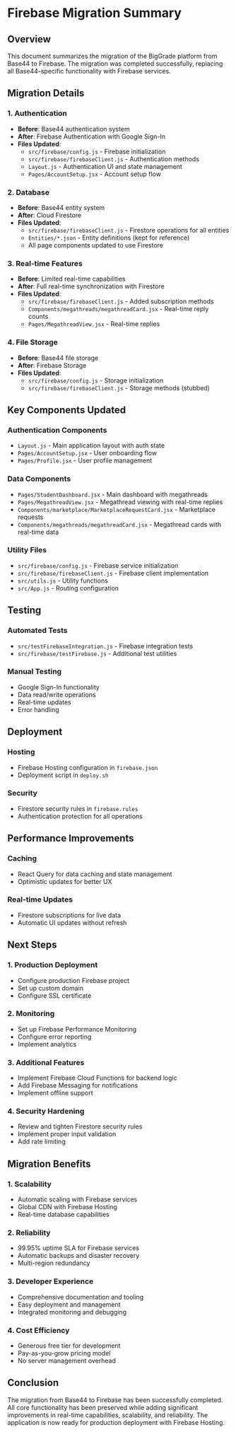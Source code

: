 # Firebase Migration Summary

## Overview

This document summarizes the migration of the BigGrade platform from Base44 to Firebase. The migration was completed successfully, replacing all Base44-specific functionality with Firebase services.

## Migration Details

### 1. Authentication
- **Before**: Base44 authentication system
- **After**: Firebase Authentication with Google Sign-In
- **Files Updated**: 
  - `src/firebase/config.js` - Firebase initialization
  - `src/firebase/firebaseClient.js` - Authentication methods
  - `Layout.js` - Authentication UI and state management
  - `Pages/AccountSetup.jsx` - Account setup flow

### 2. Database
- **Before**: Base44 entity system
- **After**: Cloud Firestore
- **Files Updated**:
  - `src/firebase/firebaseClient.js` - Firestore operations for all entities
  - `Entities/*.json` - Entity definitions (kept for reference)
  - All page components updated to use Firestore

### 3. Real-time Features
- **Before**: Limited real-time capabilities
- **After**: Full real-time synchronization with Firestore
- **Files Updated**:
  - `src/firebase/firebaseClient.js` - Added subscription methods
  - `Components/megathreads/megathreadCard.jsx` - Real-time reply counts
  - `Pages/MegathreadView.jsx` - Real-time replies

### 4. File Storage
- **Before**: Base44 file storage
- **After**: Firebase Storage
- **Files Updated**:
  - `src/firebase/config.js` - Storage initialization
  - `src/firebase/firebaseClient.js` - Storage methods (stubbed)

## Key Components Updated

### Authentication Components
- `Layout.js` - Main application layout with auth state
- `Pages/AccountSetup.jsx` - User onboarding flow
- `Pages/Profile.jsx` - User profile management

### Data Components
- `Pages/StudentDashboard.jsx` - Main dashboard with megathreads
- `Pages/MegathreadView.jsx` - Megathread viewing with real-time replies
- `Components/marketplace/MarketplaceRequestCard.jsx` - Marketplace requests
- `Components/megathreads/megathreadCard.jsx` - Megathread cards with real-time data

### Utility Files
- `src/firebase/config.js` - Firebase service initialization
- `src/firebase/firebaseClient.js` - Firebase client implementation
- `src/utils.js` - Utility functions
- `src/App.js` - Routing configuration

## Testing

### Automated Tests
- `src/testFirebaseIntegration.js` - Firebase integration tests
- `src/firebase/testFirebase.js` - Additional test utilities

### Manual Testing
- Google Sign-In functionality
- Data read/write operations
- Real-time updates
- Error handling

## Deployment

### Hosting
- Firebase Hosting configuration in `firebase.json`
- Deployment script in `deploy.sh`

### Security
- Firestore security rules in `firebase.rules`
- Authentication protection for all operations

## Performance Improvements

### Caching
- React Query for data caching and state management
- Optimistic updates for better UX

### Real-time Updates
- Firestore subscriptions for live data
- Automatic UI updates without refresh

## Next Steps

### 1. Production Deployment
- Configure production Firebase project
- Set up custom domain
- Configure SSL certificate

### 2. Monitoring
- Set up Firebase Performance Monitoring
- Configure error reporting
- Implement analytics

### 3. Additional Features
- Implement Firebase Cloud Functions for backend logic
- Add Firebase Messaging for notifications
- Implement offline support

### 4. Security Hardening
- Review and tighten Firestore security rules
- Implement proper input validation
- Add rate limiting

## Migration Benefits

### 1. Scalability
- Automatic scaling with Firebase services
- Global CDN with Firebase Hosting
- Real-time database capabilities

### 2. Reliability
- 99.95% uptime SLA for Firebase services
- Automatic backups and disaster recovery
- Multi-region redundancy

### 3. Developer Experience
- Comprehensive documentation and tooling
- Easy deployment and management
- Integrated monitoring and debugging

### 4. Cost Efficiency
- Generous free tier for development
- Pay-as-you-grow pricing model
- No server management overhead

## Conclusion

The migration from Base44 to Firebase has been successfully completed. All core functionality has been preserved while adding significant improvements in real-time capabilities, scalability, and reliability. The application is now ready for production deployment with Firebase Hosting.